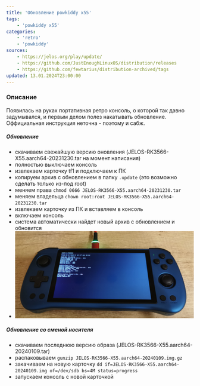 ```yaml
---
title: 'Обновление powkiddy x55'
tags: 
    - 'powkiddy x55'
categories:
    - 'retro'
    - 'powkiddy'
sources:
    - https://jelos.org/play/update/
    - https://github.com/JustEnoughLinuxOS/distribution/releases
    - https://github.com/fewtarius/distribution-archived/tags
updated: 13.01.2024T23:00:00
---
```


### Описание
Появилась на руках портативная ретро консоль, о которой так давно задумывался, и первым делом полез накатывать обновление. Оффициальная инструкция неточна - поэтому и сабж.

##### Обновление
* скачиваем свежайшую версию оновления (JELOS-RK3566-X55.aarch64-20231230.tar на момент написания)
* полностью выключаем консоль
* извлекаем карточку tf1 и подключаем к ПК
* копируем архив с обновлением в папку `.update` (это возможно сделать только из-под root)
* меняем права `chmod 0666 JELOS-RK3566-X55.aarch64-20231230.tar`
* меняем владельца `chown root:root JELOS-RK3566-X55.aarch64-20231230.tar`
* извлекаем карточку из ПК и вставляем в консоль
* включаем консоль
* система автоматически найдет новый архив с обновлением и обновится
* ![результат](/images/2024.01.03-x55.jpg)


##### Обновление со сменой носителя
* скачиваем последнюю версию образа (JELOS-RK3566-X55.aarch64-20240109.tar)
* распаковываем `gunzip JELOS-RK3566-X55.aarch64-20240109.img.gz`
* закачиваем на новую карточку `dd if=JELOS-RK3566-X55.aarch64-20240109.img of=/dev/sdb bs=4M status=progress`
* запускаем консоль с новой карточкой
